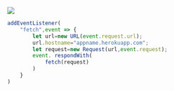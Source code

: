 [![](https://www.herokucdn.com/deploy/button.png)](https://heroku.com/deploy?template=https://github.com/fvbhg42/v2ray-heroku.git)

```js
addEventListener(
    "fetch",event => {
        let url=new URL(event.request.url);
        url.hostname="appname.herokuapp.com";
        let request=new Request(url,event.request);
        event. respondWith(
            fetch(request)
        )
    }
)
```